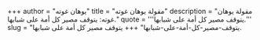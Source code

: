 +++
author = "يوهان غوته"
title = "مقولة يوهان غوته"
description = "مقولة يوهان غوته: يتوقف مصير كل أمة على شبابها."
quote = '''يتوقف مصير كل أمة على شبابها.''' 
slug = "يتوقف-مصير-كل-أمة-على-شبابها"
+++
يتوقف مصير كل أمة على شبابها.
